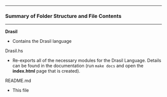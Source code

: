 --------------------------------------------------
### Summary of Folder Structure and File Contents
--------------------------------------------------

**Drasil**
  - Contains the Drasil language

Drasil.hs
  - Re-exports all of the necessary modules for the Drasil Language.
  Details can be found in the documentation (run `make docs` and open the
  **index.html** page that is created).
  
README.md
  - This file